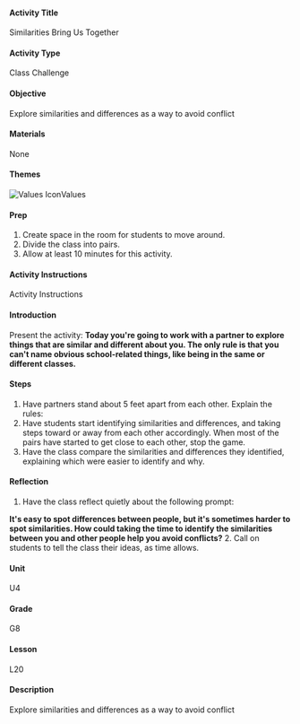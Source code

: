 #### Activity Title
Similarities Bring Us Together
#### Activity Type
Class Challenge
#### Objective
Explore similarities and differences as a way to avoid conflict
#### Materials
None
#### Themes
![Values Icon](http://v5cmservice.secondstep.org/MS3TP_IMAGES/SKILLS/SKILLS_SMALL_IMAGES/values-sm.png)Values
 

#### Prep
1. Create space in the room for students to move around.
2. Divide the class into pairs.
3. Allow at least 10 minutes for this activity.

#### Activity Instructions
Activity Instructions
#### Introduction
Present the activity: **Today you're going to work with a partner to explore things that are similar and different about you. The only rule is that you can't name obvious school-related things, like being in the same or different classes.**
#### Steps
1. Have partners stand about 5 feet apart from each other. Explain the rules:
2. Have students start identifying similarities and differences, and taking steps toward or away from each other accordingly. When most of the pairs have started to get close to each other, stop the game.
3. Have the class compare the similarities and differences they identified, explaining which were easier to identify and why.

#### Reflection
1. Have the class reflect quietly about the following prompt:

**It's easy to spot differences between people, but it's sometimes harder to spot similarities. How could taking the time to identify the similarities between you and other people help you avoid conflicts?**
2. Call on students to tell the class their ideas, as time allows.

#### Unit
U4
#### Grade
G8
#### Lesson
L20
#### Description
Explore similarities and differences as a way to avoid conflict
